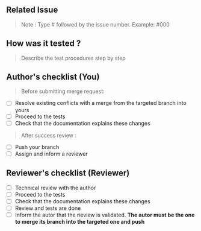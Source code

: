 ## Related Issue

> Note : Type # followed by the issue number. Example: #000 

## How was it tested ?

> Describe the test procedures step by step

## Author's checklist (You)

> Before submitting merge request:

- [ ] Resolve existing conflicts with a merge from the targeted branch into yours
- [ ] Proceed to the tests
- [ ] Check that the documentation explains these changes

> After success review :

- [ ] Push your branch
- [ ] Assign and inform a reviewer

## Reviewer's checklist (Reviewer)

- [ ] Technical review with the author
- [ ] Proceed to the tests
- [ ] Check that the documentation explains these changes
- [ ] Review and tests are done
- [ ] Inform the autor that the rieview is validated. **The autor must be the one to merge its branch into the targeted one and push**
